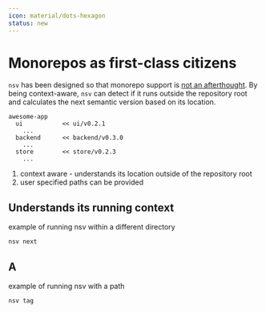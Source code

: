 ```yaml
---
icon: material/dots-hexagon
status: new
---
```


# Monorepos as first-class citizens

`nsv` has been designed so that monorepo support is <u>not an afterthought</u>. By being context-aware, `nsv` can detect if it runs outside the repository root and calculates the next semantic version based on its location.

```{ .text .no-select .no-copy }
awesome-app
  ui           << ui/v0.2.1
    ...
  backend      << backend/v0.3.0
    ...
  store        << store/v0.2.3
    ...
```

1. context aware - understands its location outside of the repository root
1. user specified paths can be provided

## Understands its running context

example of running nsv within a different directory

```sh
nsv next
```

## A

example of running nsv with a path

```sh
nsv tag
```
